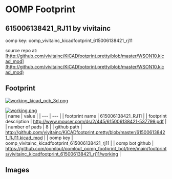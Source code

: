 # OOMP Footprint  
## 615006138421_RJ11  by vivitainc  
  
oomp key: oomp_vivitainc_kicadfootprint_615006138421_rj11  
  
source repo at: [http://github.com/vivitainc/KiCADfootprint.pretty/blob/master/WSON10.kicad_mod](http://github.com/vivitainc/KiCADfootprint.pretty/blob/master/WSON10.kicad_mod)  
## Footprint  
  
[![working_kicad_pcb_3d.png](working_kicad_pcb_3d_600.png)](working_kicad_pcb_3d.png)  
  
[![working.png](working_600.png)](working.png)  
| name | value | 
| --- | --- | 
| footprint name | 615006138421_RJ11 | 
| footprint description | http://www.mouser.com/ds/2/445/615006138421-537799.pdf | 
| number of pads | 8 | 
| github path | http://github.com/vivitainc/KiCADfootprint.pretty/blob/master/615006138421_RJ11.kicad_mod | 
| oomp key | oomp_vivitainc_kicadfootprint_615006138421_rj11 | 
| oomp bot github | https://github.com/oomlout/oomlout_oomp_footprint_bot/tree/main/footprints/vivitainc_kicadfootprint_615006138421_rj11/working | 
## Images  
